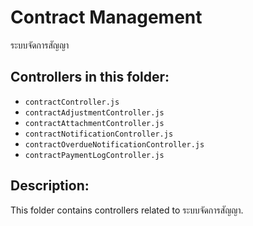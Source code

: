 # Contract Management

ระบบจัดการสัญญา

## Controllers in this folder:

- `contractController.js`
- `contractAdjustmentController.js`
- `contractAttachmentController.js`
- `contractNotificationController.js`
- `contractOverdueNotificationController.js`
- `contractPaymentLogController.js`

## Description:

This folder contains controllers related to ระบบจัดการสัญญา.
